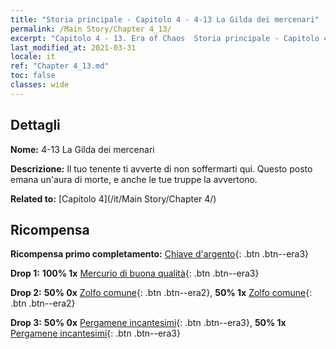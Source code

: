 ```yaml
---
title: "Storia principale - Capitolo 4 - 4-13 La Gilda dei mercenari"
permalink: /Main Story/Chapter 4_13/
excerpt: "Capitolo 4 - 13. Era of Chaos  Storia principale - Capitolo 4_13. 4-13 La Gilda dei mercenari"
last_modified_at: 2021-03-31
locale: it
ref: "Chapter 4_13.md"
toc: false
classes: wide
---
```


## Dettagli

 **Nome:** 4-13 La Gilda dei mercenari

 **Descrizione:** Il tuo tenente ti avverte di non soffermarti qui. Questo posto emana un'aura di morte, e anche le tue truppe la avvertono.

 **Related to:** [Capitolo 4](/it/Main Story/Chapter 4/)

## Ricompensa

 **Ricompensa primo completamento:** [Chiave d'argento](/it/Items/con_693/){: .btn .btn--era3}

 **Drop 1:** **100% 1x** [Mercurio di buona qualità](/it/Items/mat_14/){: .btn .btn--era3}

 **Drop 2:** **50% 0x** [Zolfo comune](/it/Items/mat_9/){: .btn .btn--era2}, **50% 1x** [Zolfo comune](/it/Items/mat_9/){: .btn .btn--era2}

 **Drop 3:** **50% 0x** [Pergamene incantesimi](/it/Items/con_694/){: .btn .btn--era3}, **50% 1x** [Pergamene incantesimi](/it/Items/con_694/){: .btn .btn--era3}

